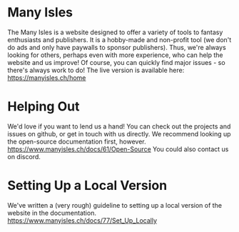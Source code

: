 # Many Isles
The Many Isles is a website designed to offer a variety of tools to fantasy enthusiasts and publishers.
It is a hobby-made and non-profit tool (we don't do ads and only have paywalls to sponsor publishers). Thus, we're always looking for others, perhaps even with more experience, who can help the website and us improve!
Of course, you can quickly find major issues - so there's always work to do!
The live version is available here: https://manyisles.ch/home

# Helping Out
We'd love if you want to lend us a hand! You can check out the projects and issues on github, or get in touch with us directly. We recommend looking up the open-source documentation first, however.
https://www.manyisles.ch/docs/61/Open-Source
You could also contact us on discord.

# Setting Up a Local Version
We've written a (very rough) guideline to setting up a local version of the website in the documentation.
https://www.manyisles.ch/docs/77/Set_Up_Locally
